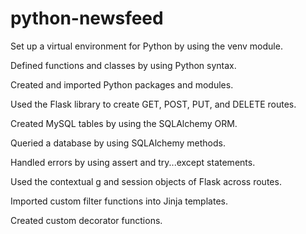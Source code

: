 # python-newsfeed

Set up a virtual environment for Python by using the venv module.

Defined functions and classes by using Python syntax.

Created and imported Python packages and modules.

Used the Flask library to create GET, POST, PUT, and DELETE routes.

Created MySQL tables by using the SQLAlchemy ORM.

Queried a database by using SQLAlchemy methods.

Handled errors by using assert and try...except statements.

Used the contextual g and session objects of Flask across routes.

Imported custom filter functions into Jinja templates.

Created custom decorator functions.